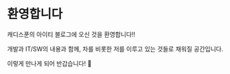 # 환영합니다


캐디스푼의 아이티 블로그에 오신 것을 환영합니다!!

개발과 IT/SW의 내용과 함께, 차를 비롯한 저를 이루고 있는 것들로 채워질 공간입니다.



이렇게 만나게 되어 반갑습니다! 🤗

